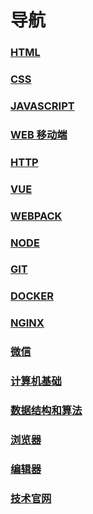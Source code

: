 # 导航

### [HTML](/HTML)

### [CSS](/CSS)

### [JAVASCRIPT](/JAVASCRIPT)

### [WEB 移动端](/WEB移动端)

### [HTTP](/HTTP)

### [VUE](/VUE)

### [WEBPACK](/WEBPACK)

### [NODE](/NODE)

### [GIT](/GIT)

### [DOCKER](/DOCKER)

### [NGINX](/NGINX)

### [微信](/微信)

### [计算机基础](/计算机基础)

### [数据结构和算法](/数据结构和算法)

### [浏览器](/浏览器)

### [编辑器](/编辑器)

### [技术官网](/技术官网)

